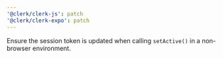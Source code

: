 ```yaml
---
'@clerk/clerk-js': patch
'@clerk/clerk-expo': patch
---
```


Ensure the session token is updated when calling `setActive()` in a non-browser environment.
